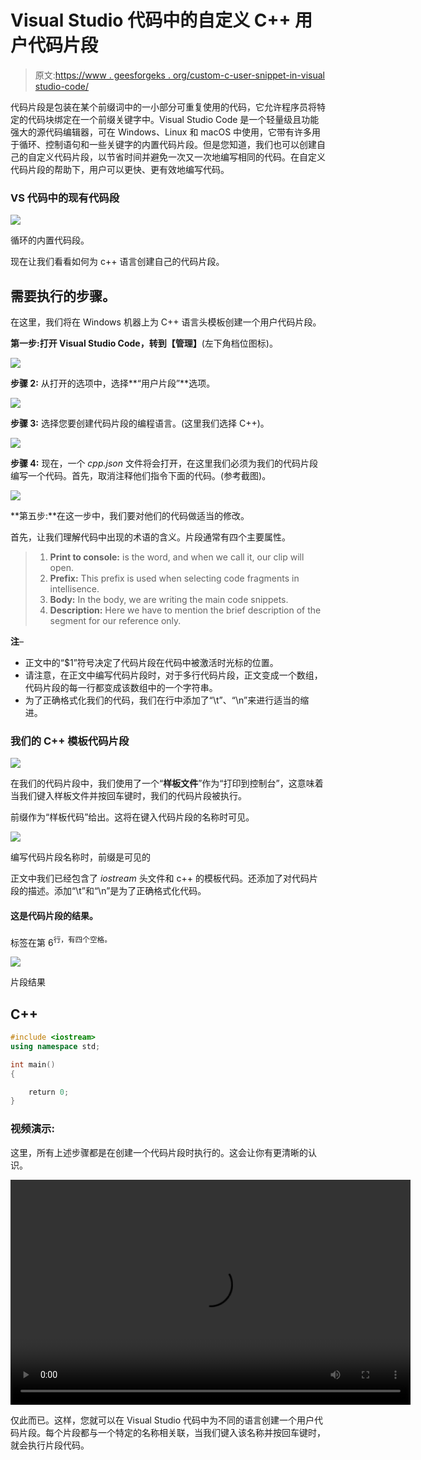 # Visual Studio 代码中的自定义 C++ 用户代码片段

> 原文:[https://www . geesforgeks . org/custom-c-user-snippet-in-visual studio-code/](https://www.geeksforgeeks.org/custom-c-user-snippet-in-visual-studio-code/)

代码片段是包装在某个前缀词中的一小部分可重复使用的代码，它允许程序员将特定的代码块绑定在一个前缀关键字中。Visual Studio Code 是一个轻量级且功能强大的源代码编辑器，可在 Windows、Linux 和 macOS 中使用，它带有许多用于循环、控制语句和一些关键字的内置代码片段。但是您知道，我们也可以创建自己的自定义代码片段，以节省时间并避免一次又一次地编写相同的代码。在自定义代码片段的帮助下，用户可以更快、更有效地编写代码。

### VS 代码中的现有代码段

![](img/5a69747046ff2268e1f31334227cce60.png)

循环的内置代码段。

现在让我们看看如何为 c++ 语言创建自己的代码片段。

## 需要执行的步骤。

在这里，我们将在 Windows 机器上为 C++ 语言头模板创建一个用户代码片段。

**第一步:**打开 Visual Studio Code，转到**【管理】**(左下角档位图标)。

![](img/7fb18c2617b4d29a1ca465f72b9fabb2.png)

**步骤 2:** 从打开的选项中，选择**“用户片段”**选项。

![](img/ee3a96c9b9cccab73661c2dfa53290c4.png)

**步骤 3:** 选择您要创建代码片段的编程语言。(这里我们选择 C++)。

![](img/e63591316966b4be1e7bdd2ab6258f82.png)

**步骤 4:** 现在，一个 *cpp.json* 文件将会打开，在这里我们必须为我们的代码片段编写一个代码。首先，取消注释他们指令下面的代码。(参考截图)。

![](img/71f18e7fc87c44386da53ad52581717d.png)

**第五步:**在这一步中，我们要对他们的代码做适当的修改。

首先，让我们理解代码中出现的术语的含义。片段通常有四个主要属性。

> 1.  **Print to console:** is the word, and when we call it, our clip will open.
> 2.  **Prefix:** This prefix is used when selecting code fragments in intellisence.
> 3.  **Body:** In the body, we are writing the main code snippets.
> 4.  **Description:** Here we have to mention the brief description of the segment for our reference only.

**注**–

*   正文中的“$1”符号决定了代码片段在代码中被激活时光标的位置。
*   请注意，在正文中编写代码片段时，对于多行代码片段，正文变成一个数组，代码片段的每一行都变成该数组中的一个字符串。
*   为了正确格式化我们的代码，我们在行中添加了“\t”、“\n”来进行适当的缩进。

### 我们的 C++ 模板代码片段

![](img/e8fe37d7b72abfb9da920dfb15aff178.png)

在我们的代码片段中，我们使用了一个“**样板文件**”作为“打印到控制台”，这意味着当我们键入样板文件并按回车键时，我们的代码片段被执行。

前缀作为“样板代码”给出。这将在键入代码片段的名称时可见。

![](img/21785fa45beae08ff7b6b5447909bfee.png)

编写代码片段名称时，前缀是可见的

正文中我们已经包含了 *iostream* 头文件和 c++ 的模板代码。还添加了对代码片段的描述。添加“\t”和“\n”是为了正确格式化代码。

#### 这是代码片段的结果。

标签在第 6<sup>行，有四个空格。</sup>

![](img/ad24adbb4aac76fc4036689cc58dc340.png)

片段结果

## C++

```cpp
#include <iostream>
using namespace std;

int main()
{

    return 0;
}
```

### 视频演示:

这里，所有上述步骤都是在创建一个代码片段时执行的。这会让你有更清晰的认识。

<video class="wp-video-shortcode" id="video-569647-1" width="640" height="360" preload="metadata" controls=""><source type="video/mp4" src="https://media.geeksforgeeks.org/wp-content/uploads/20210305162052/VScode-Snippets.mp4?_=1">[https://media.geeksforgeeks.org/wp-content/uploads/20210305162052/VScode-Snippets.mp4](https://media.geeksforgeeks.org/wp-content/uploads/20210305162052/VScode-Snippets.mp4)</video>

仅此而已。这样，您就可以在 Visual Studio 代码中为不同的语言创建一个用户代码片段。每个片段都与一个特定的名称相关联，当我们键入该名称并按回车键时，就会执行片段代码。